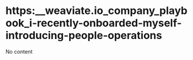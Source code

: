 # https:\_\_weaviate.io_company_playbook_i-recently-onboarded-myself-introducing-people-operations

No content
